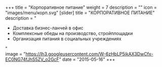 +++
title = "Корпоративное питание"
weight = 7
description = ""
icon = "images/menu/корп.svg" 
[slider]
  title = "КОРПОРАТИВНОЕ ПИТАНИЕ" 
  description = "<ul>  <li>Доставка бизнес-ланчей в офис <li>Комплексные обеды на производство, стройплощадки <li>Организация питания в социальных учреждениях </ul>"  
  image = "https://lh3.googleusercontent.com/W-6zHbLP5ikAX3DwCfx-EC0NG74fJhS5ZV_o2GcF"
date = "2015-05-16"
+++
